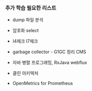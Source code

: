 ###  추가 학습 필요한 리스트


- dump 파일 분석
- 암호화 select
- I4체크 I7체크
- garbage collector - G1GC 정리 CMS

- 자바 병렬 프로그래밍, RxJava webflux
- 클린 아키텍처
- OpenMetrics for Prometheus
